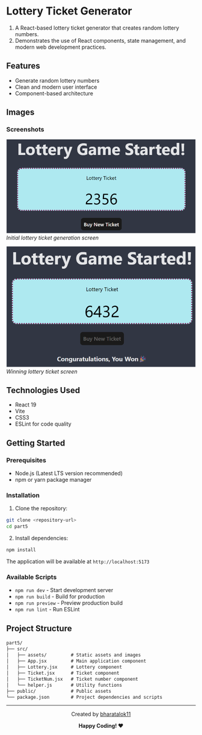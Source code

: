 # Lottery Ticket Generator

1. A React-based lottery ticket generator  that creates random lottery numbers. 
2. Demonstrates the use of React components, state management, and modern web development practices.

## Features

- Generate random lottery numbers
- Clean and modern user interface
- Component-based architecture

## Images

### Screenshots

![Lottery Start Screen](./src/assets/lotteryStart.png)
*Initial lottery ticket generation screen*

![Lottery Won Screen](./src/assets/lotteryWon.png)
*Winning lottery ticket screen*



## Technologies Used

- React 19
- Vite
- CSS3
- ESLint for code quality

## Getting Started

### Prerequisites

- Node.js (Latest LTS version recommended)
- npm or yarn package manager

### Installation

1. Clone the repository:
```bash
git clone <repository-url>
cd part5
```

2. Install dependencies:
```bash
npm install
```

The application will be available at `http://localhost:5173`

### Available Scripts

- `npm run dev` - Start development server
- `npm run build` - Build for production
- `npm run preview` - Preview production build
- `npm run lint` - Run ESLint

## Project Structure

```
part5/
├── src/
│   ├── assets/         # Static assets and images
│   ├── App.jsx         # Main application component
│   ├── Lottery.jsx     # Lottery component
│   ├── Ticket.jsx      # Ticket component
│   ├── TicketNum.jsx   # Ticket number component
│   └── helper.js       # Utility functions
├── public/             # Public assets
└── package.json        # Project dependencies and scripts
```

<hr/>
<div align="center">

Created by [bharatalok11](https://github.com/bharatalok11)

**Happy Coding! ❤️**

</div>
